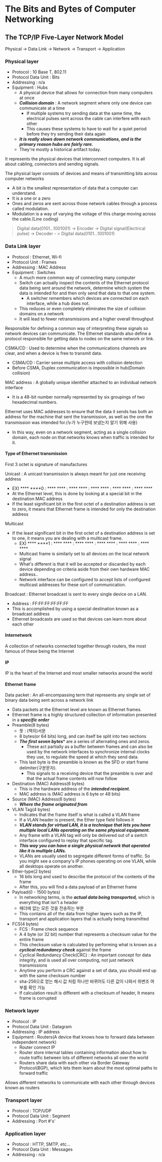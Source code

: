 # The Bits and Bytes of Computer Networking

## The TCP/IP Five-Layer Network Model

Physical -> Data Link -> Network -> Transport -> Application

### Physical layer

- Protocol : 10 Base T, 802.11
- Protocol Data Unit : Bits
- Addressing : n/a
- Equipment : Hubs
  - A physical device that allows for connection from many computers at once
  - ***Collision domain*** : A network segment where only one device can communicate at a time
    - If multiple systems try sending data at the same time, the electrical pulses sent across the cable can interfere with each other
    - This causes these systems to have to wait for a quiet period before they try sending their data again
  - ***It is really slows down network communications, and is the primary reason hubs are fairly rare.***
  - They're mostly a historical artifact today.

It represents the physical devices that interconnect computers. It is all about cabling, connectors and sending signals.

The physical layer consists of devices and means of transmitting bits across computer networks

- A bit is the smallest representation of data that a computer can understand.
- It is a one or a zero
- Ones and zeros are sent across those network cables through a process called modulation.
- Modulation is a way of varying the voltage of this charge moving across the cable.(Line coding)

> Digital data(0101...1001001) -> Encoder -> Digital signal(Electrical pulse) -> Decoder - > Digital data(0101...1001001)

### Data Link layer

- Protocol : Ethernet, Wi-fi
- Protocol Unit : Frames
- Addressing : MAC Address
- Equipment : Switches
  - A much more common way of connecting many computer
  - Switch can actually inspect the contents of the Ethernet protocol data being sent around the network, determine which system the data is intended for and then only send that data to that one system.
    - A switcher remembers which devices are connected on each interface, while a hub does not.
  - This reduces or even completely eliminates the size of collision domains on a network
  - It will lead to fewer retransmissions and a higher overall throughput

Responsible for defining a common way of interpreting these signals so network devices can communicate. The Ethernet standards also define a protocol responsible for getting data to nodes on the same network or link.

CSMA/CD : Used to determine when the communications channels are clear, and when a device is free to transmit data.

- CSMA/CD : Carrier sense multiple access with collision detection
- Before CSMA, Duplex communication is impossible in hub(Domain collision)

MAC address : A globally unique identifier attached to an individual network interface

- It is a 48-bit number normally represented by six groupings of two hexadecimal numbers.

Ethernet uses MAC addresses to ensure that the data it sends has both an address for the machine that sent the transmission, as well as the one the transmission was intended for.(누가 누구한테 보냈는지 알기 위해 사용)

- In this way, even on a network segment, acting as a single collision domain, each node on that networks knows when traffic is intended for it.

#### Type of Ethernet transmission

First 3 octet is signature of manufactures 

Unicast : A unicast transmission is always meant for just one receiving address

- EX) **** ****0 : **** **** : **** **** : **** **** : **** **** : **** ****
- At the Ethernet level, this is done by looking at a special bit in the destination MAC address
- If the least significant bit in the first octet of a destination address is set to zero, it means that Ethernet frame is intended for only the destination address

Multicast

- If the least significant bit in the first octet of a destination address is set to one, it means you are dealing with a multicast frame.
  - EX) **** ****1 : **** **** : **** **** : **** **** : **** **** : **** ****
  - Multicast frame is similarly set to all devices on the local network signal
  - What's different is that it will be accepted or discarded by each device depending on criteria aside from their own hardware MAC address..
  - Network interface can be configured to accept lists of configured multicast addresses for these sort of communication.

Broadcast : Ethernet broadcast is sent to every single device on a LAN.

- Address : FF:FF:FF:FF:FF:FF
- This is accomplished by using a special destination known as a broadcast address
- Ethernet broadcasts are used so that devices can learn more about each other

#### Internetwork

A collection of networks connected together through routers, the most famous of these being the Internet

#### IP

IP is the heart of the Internet and most smaller networks around the world

#### Ethernet frame

Data packet : An all-encompassing term that represents any single set of binary data being sent across a network link

- Data packets at the Ethernet level are known as Ethernet frames.
-  Ethernet frame is a highly structured collection of information presented in a ***specific order***
  - Preamble(8 bytes)
    - 뜻 : (책의)서문
    - 8 bytes(or 64 bits) long, and can itself be split into two sections
    - ***The first seven bytes**** are a series of alternating ones and zeros.
      - These act partially as a buffer between frames and can also be used by the network interfaces to synchronize internal clocks they use, to regulate the speed at which they send data.
    - This last byte is the preamble is known as the SFD or start frame delimiter(구분문자).
      - This signals to a receiving device that the preamble is over and that the actual frame contents will now follow
  - Destination (MAC) Address(6 bytes)
    - This is the hardware address of the ***intended recipient.***
    - MAC address is (MAC address is 6 byte or 48 bits)
  - Source (MAC) Address(6 bytes)
    - ***Where the frame originated from***
  - VLAN Tag(4 bytes)
    - Indicates that the frame itself is what is called a VLAN frame
    - If a VLAN header is present, the Ether type field follows it
    - ***VLAN stands for virtual LAN, it is a technique that lets you have multiple local LANs operating on the same physical equipment.***
    - Any frame with a VLAN tag will only be delivered out of a switch interface configured to replay that specific tag.
    - ***This way you can have a single physical network that operated like it is multiple LANs.***
    - VLANs are usually used to segregate different forms of traffic. So you might see a company's IP phones operating on one VLAN, while all desktops operate on another.
  - Ether-type(2 bytes)
    - 16 bits long and used to describe the protocol of the contents of the frame
    - After this, you will find a data payload of an Ethernet frame
  - Payload(0 - 1500 bytes)
    - In networking terms, is the ***actual data being transported,*** which is everything that isn't a header
    - 헤더에 없는 모든 것을 전송하는 부분
    - This contains all of the data from higher layers such as the IP, transport and application layers that is actually being transmitted
  - FCS(4 bytes)
    - FCS : Frame check sequence
    - A 4 byte (or 32 bit) number that represents a checksum value for the entire frame
    - This checksum value is calculated by performing what is known as a ***cyclical redundancy check*** against the frame
    - Cyclical Redundancy Check(CRC) : An important concept for data integrity, and is used all over computing, not just network transmissions
    - Anytime you perform a CRC against a set of data, you should end up with the same checksum number
    - sha-256으로 얻는 해시 값 처럼 하나만 바뀌어도 다른 값이 나와서 위변조 여부를 확인 가능
    - If calculation result  is different with a checksum of header, It means frame is corrupted

### Network layer

- Protocol : IP
- Protocol Data Unit : Datagram
- Addressing : IP address
- Equipment : Routers(A device that knows how to forward data between independent network)
  - Router connect IP
  - Router store internal tables containing information about how to route traffic between lots of different networks all over the world
  - Routers share data with each other via Border Gateway Protocol(BGP), which lets them learn about the most optimal paths to forward traffic

Allows different networks to communicate with each other through devices known as routers

### Transport  layer

- Protocol : TCP/UDP
- Protocol Data Unit : Segment
- Addressing : Port #'s'

### Application layer

- Protocol : HTTP, SMTP, etc...
- Protocol Data Unit : Messages
- Addressing : n/a

